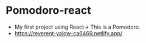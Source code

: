 # Pomodoro-react

* My first project using React-> This is a Pomodoro.
* https://reverent-yalow-ca6469.netlify.app/
